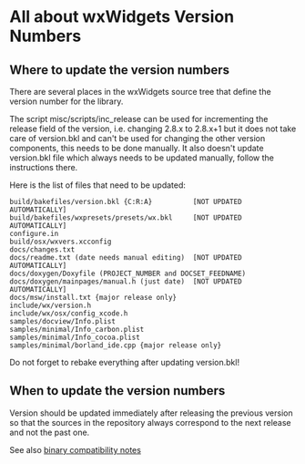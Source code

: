 All about wxWidgets Version Numbers
===================================

## Where to update the version numbers

There are several places in the wxWidgets source tree that
define the version number for the library.

The script misc/scripts/inc_release can be used for incrementing the release
field of the version, i.e. changing 2.8.x to 2.8.x+1 but it does not take
care of version.bkl and can't be used for changing the other version
components, this needs to be done manually. It also doesn't update
version.bkl file which always needs to be updated manually, follow the
instructions there.

Here is the list of files that need to be updated:

	build/bakefiles/version.bkl {C:R:A}          [NOT UPDATED AUTOMATICALLY]
	build/bakefiles/wxpresets/presets/wx.bkl     [NOT UPDATED AUTOMATICALLY]
	configure.in
	build/osx/wxvers.xcconfig
	docs/changes.txt
	docs/readme.txt (date needs manual editing)  [NOT UPDATED AUTOMATICALLY]
	docs/doxygen/Doxyfile (PROJECT_NUMBER and DOCSET_FEEDNAME)
	docs/doxygen/mainpages/manual.h (just date)  [NOT UPDATED AUTOMATICALLY]
	docs/msw/install.txt {major release only}
	include/wx/version.h
	include/wx/osx/config_xcode.h
	samples/docview/Info.plist
	samples/minimal/Info_carbon.plist
	samples/minimal/Info_cocoa.plist
	samples/minimal/borland_ide.cpp {major release only}

Do not forget to rebake everything after updating version.bkl!


## When to update the version numbers

Version should be updated immediately after releasing the previous version
so that the sources in the repository always correspond to the next release
and not the past one.

See also [binary compatibility notes](binary-compatibility.md)
